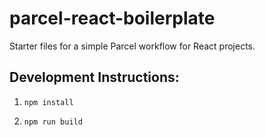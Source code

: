 # parcel-react-boilerplate

Starter files for a simple Parcel workflow for React projects.

## Development Instructions:

1. `npm install`

2. `npm run build`